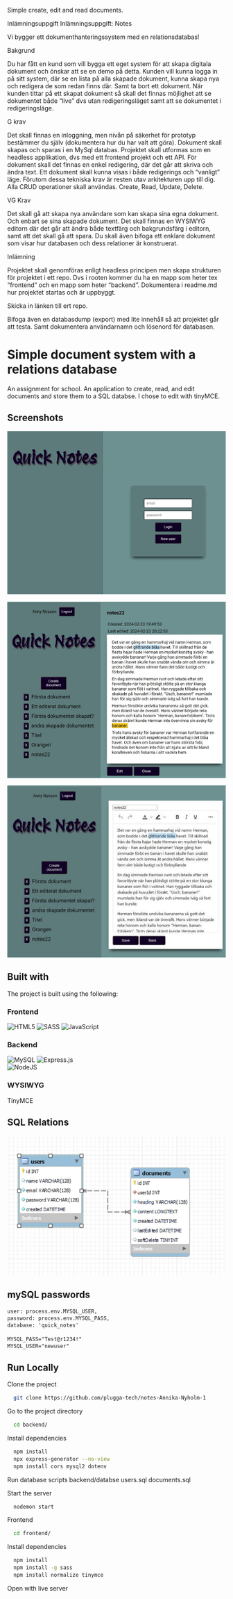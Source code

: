 Simple create, edit and read documents.

Inlämningsuppgift
Inlämningsuppgift: Notes

Vi bygger ett dokumenthanteringssystem med en relationsdatabas!

Bakgrund

Du har fått en kund som vill bygga ett eget system för att skapa digitala dokument och önskar att se en demo på detta.
Kunden vill kunna logga in på sitt system, där se en lista på alla skapade dokument, kunna skapa nya och redigera de som redan finns där. Samt ta bort ett dokument. När kunden tittar på ett skapat dokument så skall det finnas möjlighet att se dokumentet både “live” dvs utan redigeringsläget samt att se dokumentet i redigeringsläge.

G krav

Det skall finnas en inloggning, men nivån på säkerhet för prototyp bestämmer du själv (dokumentera hur du har valt att göra). 
Dokument skall skapas och sparas i en MySql databas.
Projektet skall utformas som en headless applikation, dvs med ett frontend projekt och ett API.
För dokument skall det finnas en enkel redigering, där det går att skriva och ändra text. 
Ett dokument skall kunna visas i både redigerings och “vanligt” läge.
Förutom dessa tekniska krav är resten utav arkitekturen upp till dig. 
Alla CRUD operationer skall användas. Create, Read, Update, Delete.

VG Krav

Det skall gå att skapa nya användare som kan skapa sina egna dokument. Och enbart se sina skapade dokument.
Det skall finnas en WYSIWYG editorn där det går att ändra både textfärg och bakgrundsfärg i editorn, samt att det skall gå att spara. 
Du skall även bifoga ett enklare dokument som visar hur databasen och dess relationer är konstruerat. 


Inlämning

Projektet skall genomföras enligt headless principen men skapa strukturen för projektet i ett repo. Dvs i rooten kommer du ha en mapp som heter tex “frontend” och en mapp som heter “backend”. Dokumentera i readme.md hur projektet startas och är uppbyggt.

Skicka in länken till ert repo.

Bifoga även en databasdump (export) med lite innehåll så att projektet går att testa.
Samt dokumentera användarnamn och lösenord för databasen.




# Simple document system with a relations database

An assignment for school. An application to create, read, and edit documents and store them to a SQL databse. I chose to edit with tinyMCE.



## Screenshots

![QuickNotes Login](frontend/src/assets/screenshots/QuickNotes_login.jpg)

![QuickNotes readDoc](frontend/src/assets/screenshots/QuickNotes_readDoc.jpg)

![QuickNotes editDoc](frontend/src/assets/screenshots/QuickNotes_editDoc.jpg)


## Built with
 
The project is built using the following:
 

### Frontend
![HTML5](https://img.shields.io/badge/html5-%23E34F26.svg?style=for-the-badge&logo=html5&logoColor=white) 
![SASS](https://img.shields.io/badge/SASS-hotpink.svg?style=for-the-badge&logo=SASS&logoColor=white)
![JavaScript](https://img.shields.io/badge/javascript-%23323330.svg?style=for-the-badge&logo=javascript&logoColor=%23F7DF1E) 

### Backend
![MySQL](https://img.shields.io/badge/mysql-%2300f.svg?style=for-the-badge&logo=mysql&logoColor=white)
![Express.js](https://img.shields.io/badge/express.js-%23404d59.svg?style=for-the-badge&logo=express&logoColor=%2361DAFB)	
![NodeJS](https://img.shields.io/badge/node.js-6DA55F?style=for-the-badge&logo=node.js&logoColor=white)
 

### WYSIWYG

TinyMCE


## SQL Relations

![alt text](backend/database/QuickNotesEER.JPG)


## mySQL passwords

    user: process.env.MYSQL_USER,
    password: process.env.MYSQL_PASS,
    database: 'quick_notes'

    MYSQL_PASS="Test@r1234!"
    MYSQL_USER="newuser"

## Run Locally

Clone the project

```bash
  git clone https://github.com/plugga-tech/notes-Annika-Nyholm-1
```

Go to the project directory

```bash
  cd backend/
```

Install dependencies

```bash
  npm install 
  npx express-generator --no-view
  npm install cors mysql2 dotenv
```

Run database scripts
backend/databse
users.sql
documents.sql

Start the server

```bash
  nodemon start
```

Frontend

```bash
  cd frontend/
```
Install dependencies

```bash
  npm install 
  npm install -g sass
  npm install normalize tinymce
```
Open with live server




